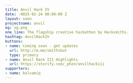 ```yaml
---
title: Anvil Hack IV
date: -0025-02-24 00:00:00 Z
layout: soon
projectname: anvil
og: og.png
one_line: The flagship creative hackathon by Hacksmiths.
hashtag: AnvilHackIV
buttons:
- name: Coming soon - get updates
  url: http://m.me/smithsbot
  type: primary
- name: Anvil Hack III Highlights
  url: https://storify.com/_phzn/anvilhackiii
supporters:
- name: balsamiq
---
```


